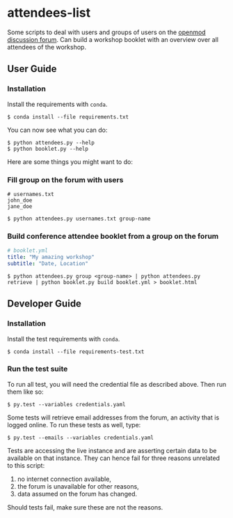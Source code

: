 # attendees-list

Some scripts to deal with users and groups of users on the [openmod discussion forum](https://forum.openmod-initiative.org/). Can build a workshop booklet with an overview over all attendees of the workshop.

## User Guide

### Installation

Install the requirements with `conda`.

    $ conda install --file requirements.txt

You can now see what you can do:

    $ python attendees.py --help
    $ python booklet.py --help

Here are some things you might want to do:

### Fill group on the forum with users

```text
# usernames.txt
john_doe
jane_doe
```

    $ python attendees.py usernames.txt group-name

### Build conference attendee booklet from a group on the forum

```yaml
# booklet.yml
title: "My amazing workshop"
subtitle: "Date, Location"
```

    $ python attendees.py group <group-name> | python attendees.py retrieve | python booklet.py build booklet.yml > booklet.html

## Developer Guide

### Installation

Install the test requirements with `conda`.

    $ conda install --file requirements-test.txt

### Run the test suite

To run all test, you will need the credential file as described above. Then run them like so:

    $ py.test --variables credentials.yaml

Some tests will retrieve email addresses from the forum, an activity that is logged online. To run these tests as well, type:

    $ py.test --emails --variables credentials.yaml

Tests are accessing the live instance and are asserting certain data to be available on that instance. They can hence fail for three reasons unrelated to this script:

1) no internet connection available,
2) the forum is unavailable for other reasons,
3) data assumed on the forum has changed.

Should tests fail, make sure these are not the reasons.
